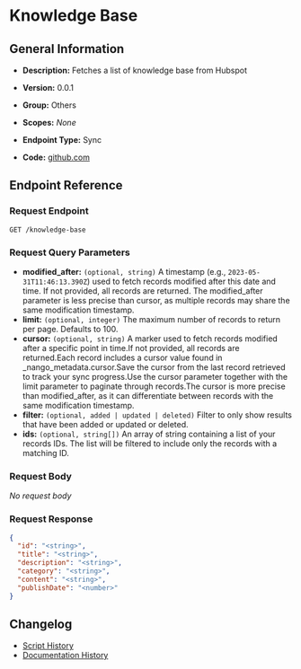 <!-- BEGIN GENERATED CONTENT -->
# Knowledge Base

## General Information

- **Description:** Fetches a list of knowledge base from Hubspot

- **Version:** 0.0.1
- **Group:** Others
- **Scopes:** _None_
- **Endpoint Type:** Sync
- **Code:** [github.com](https://github.com/NangoHQ/integration-templates/tree/main/integrations/hubspot/syncs/knowledge-base.ts)


## Endpoint Reference

### Request Endpoint

`GET /knowledge-base`

### Request Query Parameters

- **modified_after:** `(optional, string)` A timestamp (e.g., `2023-05-31T11:46:13.390Z`) used to fetch records modified after this date and time. If not provided, all records are returned. The modified_after parameter is less precise than cursor, as multiple records may share the same modification timestamp.
- **limit:** `(optional, integer)` The maximum number of records to return per page. Defaults to 100.
- **cursor:** `(optional, string)` A marker used to fetch records modified after a specific point in time.If not provided, all records are returned.Each record includes a cursor value found in _nango_metadata.cursor.Save the cursor from the last record retrieved to track your sync progress.Use the cursor parameter together with the limit parameter to paginate through records.The cursor is more precise than modified_after, as it can differentiate between records with the same modification timestamp.
- **filter:** `(optional, added | updated | deleted)` Filter to only show results that have been added or updated or deleted.
- **ids:** `(optional, string[])` An array of string containing a list of your records IDs. The list will be filtered to include only the records with a matching ID.

### Request Body

_No request body_

### Request Response

```json
{
  "id": "<string>",
  "title": "<string>",
  "description": "<string>",
  "category": "<string>",
  "content": "<string>",
  "publishDate": "<number>"
}
```

## Changelog

- [Script History](https://github.com/NangoHQ/integration-templates/commits/main/integrations/hubspot/syncs/knowledge-base.ts)
- [Documentation History](https://github.com/NangoHQ/integration-templates/commits/main/integrations/hubspot/syncs/knowledge-base.md)

<!-- END  GENERATED CONTENT -->

